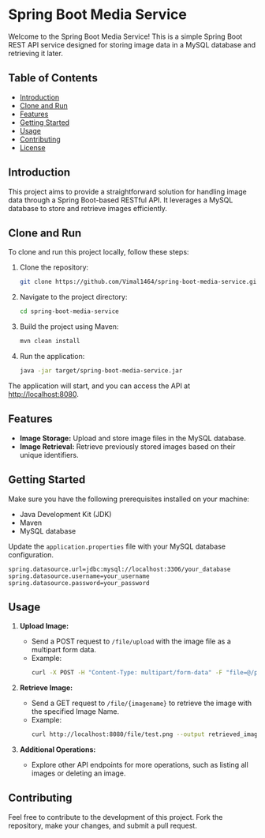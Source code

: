 # Spring Boot Media Service

Welcome to the Spring Boot Media Service! This is a simple Spring Boot REST API service designed for storing image data in a MySQL database and retrieving it later.

## Table of Contents
- [Introduction](#introduction)
- [Clone and Run](#clone-and-run)
- [Features](#features)
- [Getting Started](#getting-started)
- [Usage](#usage)
- [Contributing](#contributing)
- [License](#license)

## Introduction

This project aims to provide a straightforward solution for handling image data through a Spring Boot-based RESTful API. It leverages a MySQL database to store and retrieve images efficiently.

## Clone and Run

To clone and run this project locally, follow these steps:

1. Clone the repository:
   ```bash
   git clone https://github.com/Vimal1464/spring-boot-media-service.git
   ```

2. Navigate to the project directory:
   ```bash
   cd spring-boot-media-service
   ```

3. Build the project using Maven:
   ```bash
   mvn clean install
   ```

4. Run the application:
   ```bash
   java -jar target/spring-boot-media-service.jar
   ```

The application will start, and you can access the API at [http://localhost:8080](http://localhost:8080).

## Features

- **Image Storage:** Upload and store image files in the MySQL database.
- **Image Retrieval:** Retrieve previously stored images based on their unique identifiers.

## Getting Started

Make sure you have the following prerequisites installed on your machine:

- Java Development Kit (JDK)
- Maven
- MySQL database

Update the `application.properties` file with your MySQL database configuration.

```properties
spring.datasource.url=jdbc:mysql://localhost:3306/your_database
spring.datasource.username=your_username
spring.datasource.password=your_password
```

## Usage

1. **Upload Image:**
   - Send a POST request to `/file/upload` with the image file as a multipart form data.
   - Example:
     ```bash
     curl -X POST -H "Content-Type: multipart/form-data" -F "file=@/path/to/your/image.jpg" http://localhost:8080/file/upload
     ```

2. **Retrieve Image:**
   - Send a GET request to `/file/{imagename}` to retrieve the image with the specified Image Name.
   - Example:
     ```bash
     curl http://localhost:8080/file/test.png --output retrieved_image.jpg
     ```

3. **Additional Operations:**
   - Explore other API endpoints for more operations, such as listing all images or deleting an image.

## Contributing

Feel free to contribute to the development of this project. Fork the repository, make your changes, and submit a pull request.
